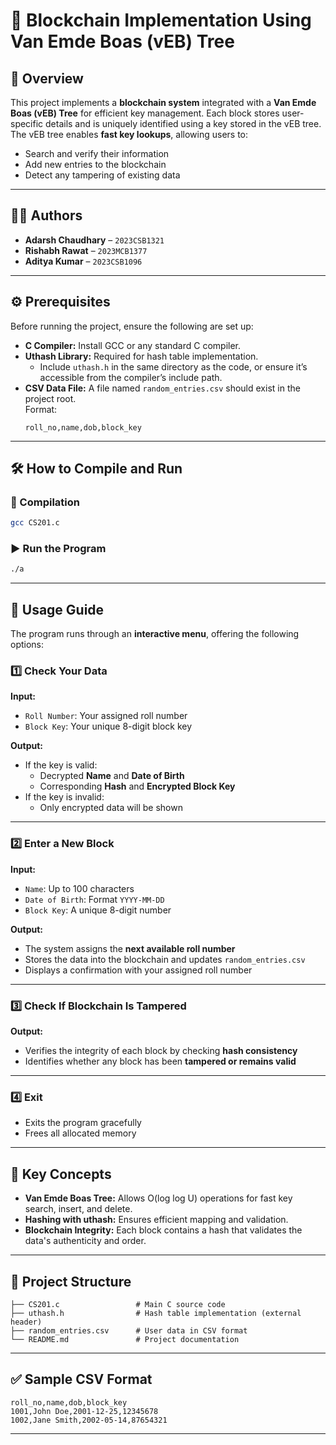 # 🔗 Blockchain Implementation Using Van Emde Boas (vEB) Tree

## 📘 Overview

This project implements a **blockchain system** integrated with a **Van Emde Boas (vEB) Tree** for efficient key management. Each block stores user-specific details and is uniquely identified using a key stored in the vEB tree. The vEB tree enables **fast key lookups**, allowing users to:

- Search and verify their information
- Add new entries to the blockchain
- Detect any tampering of existing data

---

## 👨‍💻 Authors

- **Adarsh Chaudhary** – `2023CSB1321`  
- **Rishabh Rawat** – `2023MCB1377`  
- **Aditya Kumar** – `2023CSB1096`

---

## ⚙️ Prerequisites

Before running the project, ensure the following are set up:

- **C Compiler:** Install GCC or any standard C compiler.
- **Uthash Library:** Required for hash table implementation.
  - Include `uthash.h` in the same directory as the code, or ensure it’s accessible from the compiler’s include path.
- **CSV Data File:** A file named `random_entries.csv` should exist in the project root.  
  Format:  
  ```csv
  roll_no,name,dob,block_key
  ```

---

## 🛠️ How to Compile and Run

### 🔧 Compilation

```bash
gcc CS201.c
```

### ▶️ Run the Program

```bash
./a
```

---

## 🧾 Usage Guide

The program runs through an **interactive menu**, offering the following options:

### 1️⃣ Check Your Data

**Input:**  
- `Roll Number`: Your assigned roll number  
- `Block Key`: Your unique 8-digit block key  

**Output:**  
- If the key is valid:
  - Decrypted **Name** and **Date of Birth**
  - Corresponding **Hash** and **Encrypted Block Key**
- If the key is invalid:
  - Only encrypted data will be shown

---

### 2️⃣ Enter a New Block

**Input:**  
- `Name`: Up to 100 characters  
- `Date of Birth`: Format `YYYY-MM-DD`  
- `Block Key`: A unique 8-digit number  

**Output:**  
- The system assigns the **next available roll number**
- Stores the data into the blockchain and updates `random_entries.csv`
- Displays a confirmation with your assigned roll number

---

### 3️⃣ Check If Blockchain Is Tampered

**Output:**  
- Verifies the integrity of each block by checking **hash consistency**
- Identifies whether any block has been **tampered or remains valid**

---

### 4️⃣ Exit

- Exits the program gracefully
- Frees all allocated memory

---

## 🧠 Key Concepts

- **Van Emde Boas Tree:** Allows O(log log U) operations for fast key search, insert, and delete.
- **Hashing with uthash:** Ensures efficient mapping and validation.
- **Blockchain Integrity:** Each block contains a hash that validates the data's authenticity and order.

---

## 📂 Project Structure

```
├── CS201.c                 # Main C source code
├── uthash.h                # Hash table implementation (external header)
├── random_entries.csv      # User data in CSV format
└── README.md               # Project documentation
```

---

## ✅ Sample CSV Format

```csv
roll_no,name,dob,block_key
1001,John Doe,2001-12-25,12345678
1002,Jane Smith,2002-05-14,87654321
```

---
